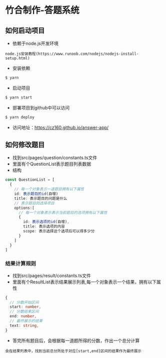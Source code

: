 # 竹合制作-答题系统

## 如何启动项目

* 依赖于node.js开发环境
```
node.js安装教程(https://www.runoob.com/nodejs/nodejs-install-setup.html)
```
* 安装依赖

```bash
$ yarn
```
* 启动项目
```bash
$ yarn start
```
* 部署项目到github中可以访问
```bash
$ yarn deploy
```
* 访问地址：https://cz160.github.io/answer-app/

## 如何修改题目
* 找到src/pages/question/constants.ts文件
* 里面有个QuestionList表示题目列表数据
* 结构
```ts
const QuestionList = [
  {
    // 每一个对象表示一道题目拥有以下属性
    id: 表示题目的id(自增)
    title: 表示题目的问题是什么
    // 表示题目的选择项目
    options:[ 
      // 每一个对象表示表示当前题目的选项拥有以下属性
      {
        id: 表示选项的id(自增),
        title: 表示选项的内容
        scope: 表示选择这个选项后可以得多少分
      }
    ]
  }
]
```
### 结果计算规则
* 找到src/pages/result/constants.ts文件
* 里面有个ResultList表示结果展示列表,每一个对象表示一个结果，拥有以下属性
```ts
{
  // 分数开始区间
  start: number,
  // 分数结束区间
  end: number,
  // 最终展示的结果
  text: string,
}
```
* 答完所有题目后，会根据每一道题所得的分数，作出一个总分计算
```
会在结果列表中，找到当前总分所处于对应[start,end]区间的结果作为最终展示
```
